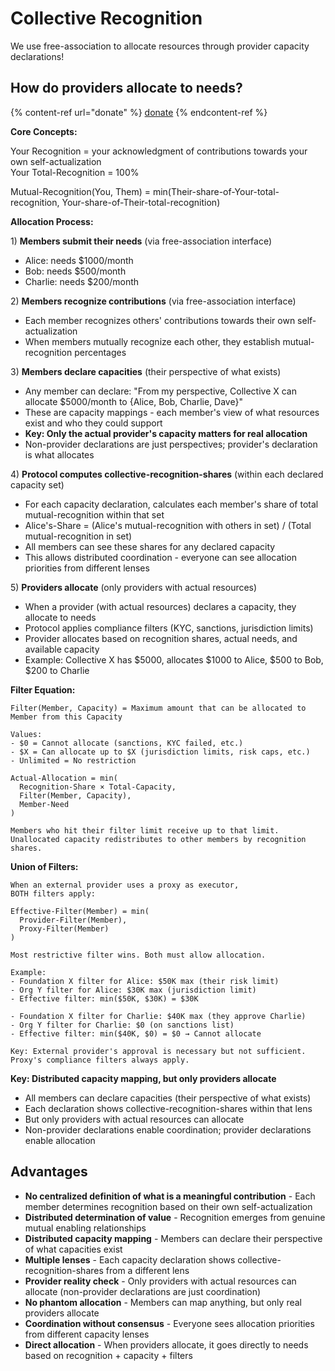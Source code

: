 # Collective Recognition

We use free-association to allocate resources through provider capacity declarations!

## How do providers allocate to needs?

{% content-ref url="donate" %}
[donate](https://playnet.gitbook.io/docs/donate)
{% endcontent-ref %}

**Core Concepts:**

Your Recognition = your acknowledgment of contributions towards your own self-actualization  
Your Total-Recognition = 100%

Mutual-Recognition(You, Them) = min(Their-share-of-Your-total-recognition, Your-share-of-Their-total-recognition)

**Allocation Process:**

1\) **Members submit their needs** (via free-association interface)

* Alice: needs $1000/month
* Bob: needs $500/month
* Charlie: needs $200/month

2\) **Members recognize contributions** (via free-association interface)

* Each member recognizes others' contributions towards their own self-actualization
* When members mutually recognize each other, they establish mutual-recognition percentages

3\) **Members declare capacities** (their perspective of what exists)

* Any member can declare: "From my perspective, Collective X can allocate $5000/month to {Alice, Bob, Charlie, Dave}"
* These are capacity mappings - each member's view of what resources exist and who they could support
* **Key: Only the actual provider's capacity matters for real allocation**
* Non-provider declarations are just perspectives; provider's declaration is what allocates

4\) **Protocol computes collective-recognition-shares** (within each declared capacity set)

* For each capacity declaration, calculates each member's share of total mutual-recognition within that set
* Alice's-Share = (Alice's mutual-recognition with others in set) / (Total mutual-recognition in set)
* All members can see these shares for any declared capacity
* This allows distributed coordination - everyone can see allocation priorities from different lenses

5\) **Providers allocate** (only providers with actual resources)

* When a provider (with actual resources) declares a capacity, they allocate to needs
* Protocol applies compliance filters (KYC, sanctions, jurisdiction limits)
* Provider allocates based on recognition shares, actual needs, and available capacity
* Example: Collective X has $5000, allocates $1000 to Alice, $500 to Bob, $200 to Charlie

**Filter Equation:**
```
Filter(Member, Capacity) = Maximum amount that can be allocated to Member from this Capacity

Values:
- $0 = Cannot allocate (sanctions, KYC failed, etc.)
- $X = Can allocate up to $X (jurisdiction limits, risk caps, etc.)
- Unlimited = No restriction

Actual-Allocation = min(
  Recognition-Share × Total-Capacity,
  Filter(Member, Capacity),
  Member-Need
)

Members who hit their filter limit receive up to that limit.
Unallocated capacity redistributes to other members by recognition shares.
```

**Union of Filters:**
```
When an external provider uses a proxy as executor, 
BOTH filters apply:

Effective-Filter(Member) = min(
  Provider-Filter(Member),
  Proxy-Filter(Member)
)

Most restrictive filter wins. Both must allow allocation.

Example:
- Foundation X filter for Alice: $50K max (their risk limit)
- Org Y filter for Alice: $30K max (jurisdiction limit)
- Effective filter: min($50K, $30K) = $30K

- Foundation X filter for Charlie: $40K max (they approve Charlie)
- Org Y filter for Charlie: $0 (on sanctions list)
- Effective filter: min($40K, $0) = $0 → Cannot allocate

Key: External provider's approval is necessary but not sufficient.
Proxy's compliance filters always apply.
```

**Key: Distributed capacity mapping, but only providers allocate**
- All members can declare capacities (their perspective of what exists)
- Each declaration shows collective-recognition-shares within that lens
- But only providers with actual resources can allocate
- Non-provider declarations enable coordination; provider declarations enable allocation

## Advantages

* **No centralized definition of what is a meaningful contribution** - Each member determines recognition based on their own self-actualization
* **Distributed determination of value** - Recognition emerges from genuine mutual enabling relationships
* **Distributed capacity mapping** - Members can declare their perspective of what capacities exist
* **Multiple lenses** - Each capacity declaration shows collective-recognition-shares from a different lens
* **Provider reality check** - Only providers with actual resources can allocate (non-provider declarations are just coordination)
* **No phantom allocation** - Members can map anything, but only real providers allocate
* **Coordination without consensus** - Everyone sees allocation priorities from different capacity lenses
* **Direct allocation** - When providers allocate, it goes directly to needs based on recognition + capacity + filters